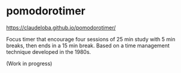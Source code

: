 # pomodorotimer

https://claudeloba.github.io/pomodorotimer/

Focus timer that encourage four sessions of 25 min study with 5 min breaks, then ends in a 15 min break.
Based on a time management technique developed in the 1980s.

(Work in progress)
